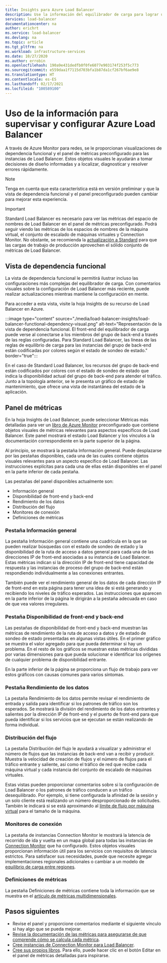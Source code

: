 ```yaml
---
title: Insights para Azure Load Balancer
description: Use la información del equilibrador de carga para lograr una localización rápida de errores y tomar decisiones de diseño informadas.
services: load-balancer
documentationcenter: na
author: erichrt
ms.service: load-balancer
ms.devlang: na
ms.topic: article
ms.tgt_pltfrm: na
ms.workload: infrastructure-services
ms.date: 10/27/2020
ms.author: errobin
ms.openlocfilehash: 190a9e431dedfb0f0fe6077e903174f253f5c773
ms.sourcegitcommit: e559daa1f7115d703bfa1b87da1cf267bf6ae9e8
ms.translationtype: HT
ms.contentlocale: es-ES
ms.lasthandoff: 02/17/2021
ms.locfileid: "100589100"
---
```

# <a name="using-insights-to-monitor-and-configure-your-azure-load-balancer"></a>Uso de la información para supervisar y configurar Azure Load Balancer

A través de Azure Monitor para redes, se le proporcionan visualizaciones de dependencia funcional y el panel de métricas preconfigurado para las instancias de Load Balancer. Estos objetos visuales le ayudarán a tomar decisiones de diseño informadas y a localizar, diagnosticar y resolver errores rápidamente.

>[!NOTE] 
>Tenga en cuenta que esta característica está en versión preliminar y que la vista de dependencia funcional y el panel preconfigurado pueden cambiar para mejorar esta experiencia.

>[!IMPORTANT]
>Standard Load Balancer es necesario para ver las métricas del espacio de nombres de Load Balancer en el panel de métricas preconfigurado. Podrá seguir viendo las métricas de los espacios de nombres de la máquina virtual, el conjunto de escalado de máquinas virtuales y Connection Monitor. No obstante, se recomienda la [actualización a Standard](./upgrade-basic-standard.md) para que las cargas de trabajo de producción aprovechen el sólido conjunto de métricas de Load Balancer.

## <a name="functional-dependency-view"></a>Vista de dependencia funcional

La vista de dependencia funcional le permitirá ilustrar incluso las configuraciones más complejas del equilibrador de carga. Con comentarios visuales sobre la configuración de Load Balancer más reciente, puede realizar actualizaciones mientras mantiene la configuración en mente.

Para acceder a esta vista, visite la hoja Insights de su recurso de Load Balancer en Azure.

:::image type="content" source="./media/load-balancer-insights/load-balancer-functional-dependency-visual.png" alt-text="Representación de la vista de dependencia funcional. El front-end del equilibrador de carga puede verse al conectarse a los miembros del grupo de back-end a través de las reglas configuradas. Para Standard Load Balancer, las líneas de las reglas de equilibrio de carga para las instancias del grupo de back-end están codificadas por colores según el estado de sondeo de estado." border="true":::

En el caso de Standard Load Balancer, los recursos del grupo de back-end están codificados por colores con el estado de sondeo de estado que indica la disponibilidad actual del grupo de back-end para atender el tráfico. Junto a la topología anterior, se le presenta un gráfico de estado de mantenimiento, que ofrece una vista de instantánea del estado de la aplicación.

## <a name="metrics-dashboard"></a>Panel de métricas

En la hoja Insights de Load Balancer, puede seleccionar Métricas más detalladas para ver un [libro de Azure Monitor](../azure-monitor/visualize/workbooks-overview.md) preconfigurado que contiene objetos visuales de métricas relevantes para aspectos específicos de Load Balancer. Este panel mostrará el estado Load Balancer y los vínculos a la documentación correspondiente en la parte superior de la página.

Al principio, se mostrará la pestaña Información general. Puede desplazarse por las pestañas disponibles, cada una de las cuales contiene objetos visuales relevantes para un aspecto específico de Load Balancer. Las instrucciones explícitas para cada una de ellas están disponibles en el panel en la parte inferior de cada pestaña.

Las pestañas del panel disponibles actualmente son:
* Información general
* Disponibilidad de front-end y back-end
* Rendimiento de los datos
* Distribución del flujo
* Monitores de conexión
* Definiciones de métricas 

### <a name="overview-tab"></a>Pestaña Información general
La pestaña Información general contiene una cuadrícula en la que se pueden realizar búsquedas con el estado de sondeo de estado y la disponibilidad de la ruta de acceso a datos general para cada una de las direcciones IP de front-end asociadas a su instancia de Load Balancer. Estas métricas indican si la dirección IP de front-end tiene capacidad de respuesta y las instancias de proceso del grupo de back-end están respondiendo individualmente a las conexiones entrantes.

También puede ver el rendimiento general de los datos de cada dirección IP de front-end en esta página para tener una idea de si está generando y recibiendo los niveles de tráfico esperados. Las instrucciones que aparecen en la parte inferior de la página le dirigirán a la pestaña adecuada en caso de que vea valores irregulares.

### <a name="frontend-and-backend-availability-tab"></a>Pestaña Disponibilidad de front-end y back-end
Las pestañas de disponibilidad de front-end y back-end muestran las métricas de rendimiento de la ruta de acceso a datos y de estado de sondeo de estado presentadas en algunas vistas útiles. En el primer gráfico se muestra el valor agregado para que pueda determinar si hay un problema. En el resto de los gráficos se muestran estas métricas divididas por varias dimensiones para que pueda solucionar e identificar los orígenes de cualquier problema de disponibilidad entrante.

En la parte inferior de la página se proporciona un flujo de trabajo para ver estos gráficos con causas comunes para varios síntomas. 

### <a name="data-throughput-tab"></a>Pestaña Rendimiento de los datos
La pestaña Rendimiento de los datos permite revisar el rendimiento de entrada y salida para identificar si los patrones de tráfico son los esperados. Se mostrará la división del rendimiento de los datos entrantes y salientes por la dirección IP de front-end y el puerto de front-end para que pueda identificar si los servicios que se ejecutan se están realizando de forma individual.

### <a name="flow-distribution"></a>Distribución del flujo
La pestaña Distribución del flujo le ayudará a visualizar y administrar el número de flujos que las instancias de back-end van a recibir y producir. Muestra la velocidad de creación de flujos y el número de flujos para el tráfico entrante y saliente, así como el tráfico de red que recibe cada máquina virtual y cada instancia del conjunto de escalado de máquinas virtuales. 

Estas vistas pueden proporcionar comentarios sobre si la configuración de Load Balancer o los patrones de tráfico conducen a un tráfico desequilibrado. Por ejemplo, si tiene configurada la afinidad de la sesión y un solo cliente está realizando un número desproporcionado de solicitudes. También le indicará si se está aproximando al [límite de flujo por máquina virtual](../virtual-network/virtual-machine-network-throughput.md#flow-limits-and-active-connections-recommendations) para el tamaño de la máquina.

### <a name="connection-monitors"></a>Monitores de conexión
La pestaña de instancias Connection Monitor le mostrará la latencia de recorrido de ida y vuelta en un mapa global para todas las instancias de [Connection Monitor](../network-watcher/connection-monitor.md) que ha configurado. Estos objetos visuales proporcionan información útil para los servicios con requisitos de latencia estrictos. Para satisfacer sus necesidades, puede que necesite agregar implementaciones regionales adicionales o cambiar a un modelo de [equilibrio de carga entre regiones](./cross-region-overview.md).

### <a name="metric-definitions"></a>Definiciones de métricas
La pestaña Definiciones de métricas contiene toda la información que se muestra en el [artículo de métricas multidimensionales](./load-balancer-standard-diagnostics.md#multi-dimensional-metrics).

## <a name="next-steps"></a>Pasos siguientes
* Revise el panel y proporcione comentarios mediante el siguiente vínculo si hay algo que se pueda mejorar.
* [Revise la documentación de las métricas para asegurarse de que comprende cómo se calcula cada métrica](./load-balancer-standard-diagnostics.md#multi-dimensional-metrics).
* [Cree instancias de Connection Monitor para Load Balancer](../network-watcher/connection-monitor.md).
* [Cree sus propios libros](../azure-monitor/visualize/workbooks-overview.md). Para ello, puede hacer clic en el botón Editar en el panel de métricas detalladas para inspirarse.
